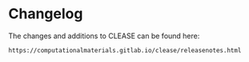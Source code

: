 Changelog
=========

The changes and additions to CLEASE can be found here:

    https://computationalmaterials.gitlab.io/clease/releasenotes.html
